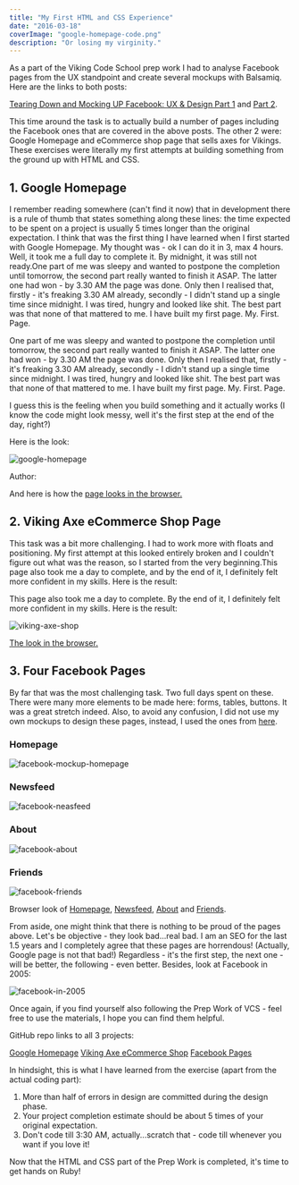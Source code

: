 ```yaml
---
title: "My First HTML and CSS Experience"
date: "2016-03-18"
coverImage: "google-homepage-code.png"
description: "Or losing my virginity."
---
```


As a part of the Viking Code School prep work I had to analyse Facebook pages from the UX standpoint and create several mockups with Balsamiq. Here are the links to both posts:

[Tearing Down and Mocking UP Facebook: UX & Design Part 1](/posts/vcs-prep-work-tearing-and-mocking-up-facebook-ux-and-design-part-1/) and [Part 2](/posts/vcs-prep-work-tearing-and-mocking-up-facebook-ux-and-design-part-2/).

This time around the task is to actually build a number of pages including the Facebook ones that are covered in the above posts. The other 2 were: Google Homepage and eCommerce shop page that sells axes for Vikings. These exercises were literally my first attempts at building something from the ground up with HTML and CSS.

## 1. Google Homepage

I remember reading somewhere (can't find it now) that in development there is a rule of thumb that states something along these lines: the time expected to be spent on a project is usually 5 times longer than the original expectation. I think that was the first thing I have learned when I first started with Google Homepage. My thought was - ok I can do it in 3, max 4 hours. Well, it took me a full day to complete it. By midnight, it was still not ready.One part of me was sleepy and wanted to postpone the completion until tomorrow, the second part really wanted to finish it ASAP. The latter one had won - by 3.30 AM the page was done. Only then I realised that, firstly - it's freaking 3.30 AM already, secondly - I didn't stand up a single time since midnight. I was tired, hungry and looked like shit. The best part was that none of that mattered to me. I have built my first page. My. First. Page.

One part of me was sleepy and wanted to postpone the completion until tomorrow, the second part really wanted to finish it ASAP. The latter one had won - by 3.30 AM the page was done. Only then I realised that, firstly - it's freaking 3.30 AM already, secondly - I didn't stand up a single time since midnight. I was tired, hungry and looked like shit. The best part was that none of that mattered to me. I have built my first page. My. First. Page.

I guess this is the feeling when you build something and it actually works (I know the code might look messy, well it's the first step at the end of the day, right?)

Here is the look:

![google-homepage](/images/google-homepage.png)

Author:

And here is how the [page looks in the browser.](https://rawgit.com/kucher12/viking_prep_work-GoogleHomepage/master/google.html)

## 2. Viking Axe eCommerce Shop Page

This task was a bit more challenging. I had to work more with floats and positioning. My first attempt at this looked entirely broken and I couldn't figure out what was the reason, so I started from the very beginning.This page also took me a day to complete, and by the end of it, I definitely felt more confident in my skills. Here is the result:

This page also took me a day to complete. By the end of it, I definitely felt more confident in my skills. Here is the result:

![viking-axe-shop](/images/viking-axe-shop.png)

[The look in the browser.](https://rawgit.com/kucher12/viking_prep_work-VikingShop/master/index.html)

## 3. Four Facebook Pages

By far that was the most challenging task. Two full days spent on these. There were many more elements to be made here: forms, tables, buttons. It was a great stretch indeed. Also, to avoid any confusion, I did not use my own mockups to design these pages, instead, I used the ones from [here](http://www.vikingcodeschool.com/web-markup-and-coding/let-s-build-facebook).

### Homepage

![facebook-mockup-homepage](/images/facebook-homepage.png)

### Newsfeed

![facebook-neasfeed](/images/facebook-neasfeed.png)

### About

![facebook-about](/images/facebook-about.png)

### Friends

![facebook-friends](/images/facebook-friends.png)

Browser look of [Homepage](https://cdn.rawgit.com/kucher12/prep_facebook_pages/master/index.html), [Newsfeed](https://cdn.rawgit.com/kucher12/prep_facebook_pages/master/newsfeed.html), [About](https://cdn.rawgit.com/kucher12/prep_facebook_pages/master/about.html) and [Friends](https://cdn.rawgit.com/kucher12/prep_facebook_pages/master/friends.html).

From aside, one might think that there is nothing to be proud of the pages above. Let's be objective - they look bad...real bad. I am an SEO for the last 1.5 years and I completely agree that these pages are horrendous! (Actually, Google page is not that bad!) Regardless - it's the first step, the next one - will be better, the following - even better. Besides, look at Facebook in 2005:

![facebook-in-2005](/images/facebook-in-2005.png)

Once again, if you find yourself also following the Prep Work of VCS - feel free to use the materials, I hope you can find them helpful.

GitHub repo links to all 3 projects:

[Google Homepage](https://github.com/kucher12/viking_prep_work-GoogleHomepage) [Viking Axe eCommerce Shop](https://github.com/kucher12/viking_prep_work-VikingShop) [Facebook Pages](https://github.com/kucher12/prep_facebook_pages)

In hindsight, this is what I have learned from the exercise (apart from the actual coding part):

1. More than half of errors in design are committed during the design phase.
2. Your project completion estimate should be about 5 times of your original expectation.
3. Don't code till 3:30 AM, actually...scratch that - code till whenever you want if you love it!

Now that the HTML and CSS part of the Prep Work is completed, it's time to get hands on Ruby!
